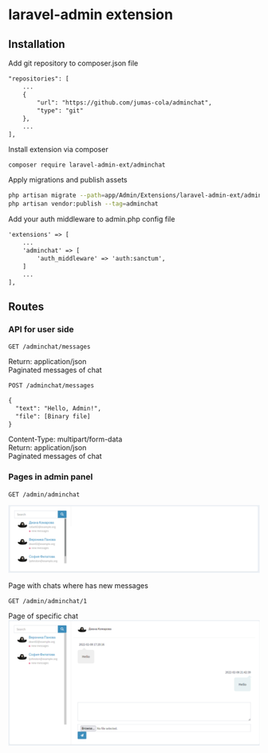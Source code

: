 laravel-admin extension
======

## Installation

Add git repository to composer.json file
```
"repositories": [
    ...
    {
        "url": "https://github.com/jumas-cola/adminchat",
        "type": "git"
    },
    ...
],
```

Install extension via composer
```
composer require laravel-admin-ext/adminchat
```

Apply migrations and publish assets
```bash
php artisan migrate --path=app/Admin/Extensions/laravel-admin-ext/adminchat/database/migrations/2022_02_07_115826_create_admin_chat_messages_table.php
php artisan vendor:publish --tag=adminchat
```

Add your auth middleware to admin.php config file
```
'extensions' => [
    ...
    'adminchat' => [
        'auth_middleware' => 'auth:sanctum',
    ]
    ...
],
```

## Routes

### API for user side
```
GET /adminchat/messages  
```
Return: application/json  
Paginated messages of chat
```
POST /adminchat/messages  
```
```
{
  "text": "Hello, Admin!",
  "file": [Binary file]
}
```
Content-Type: multipart/form-data  
Return: application/json  
Paginated messages of chat

### Pages in admin panel
```
GET /admin/adminchat
```
![index](index.png)

Page with chats where has new messages
```
GET /admin/adminchat/1
```
Page of specific chat
![show](show.png)
